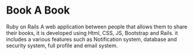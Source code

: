 # Book A Book

Ruby on Rails
A web application between people that allows them to share their books, it is developed using Html, CSS, JS, Bootstrap and Rails. it includes a various features such as Notification system, database and security system, full profile and email system.
